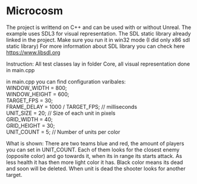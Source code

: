 # Microcosm
The project is writtend on C++ and can be used with or without Unreal.
The example uses SDL3 for visual representation. The SDL static library already linked in the project.
Make sure you run it in win32 mode (I did only x86 sdl static library)
For more information about SDL library you can check here https://www.libsdl.org

Instruction:
All test classes lay in folder Core, all visual representation done in main.cpp

in main.cpp you can find configuration varibales:</br>
WINDOW_WIDTH = 800;</br>
WINDOW_HEIGHT = 600;</br>
TARGET_FPS = 30;</br>
FRAME_DELAY = 1000 / TARGET_FPS; // milliseconds</br>
UNIT_SIZE = 20; // Size of each unit in pixels</br>
GRID_WIDTH = 40;</br>
GRID_HEIGHT = 30;</br>
UNIT_COUNT = 5; // Number of units per color</br>

What is shown:
There are two teams blue and red,  the amount of players you can set in UNIT_COUNT.
Each of them looks for the closest enemy (opposite color) and go towards it, when its in range its starts attack.
As less health it has then more light color it has. Black color means its dead and soon will be deleted.
When unit is dead the shooter looks for another target.
